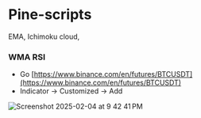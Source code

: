 # Pine-scripts

EMA, Ichimoku cloud,

### WMA RSI

- Go [https://www.binance.com/en/futures/BTCUSDT](https://www.binance.com/en/futures/BTCUSDT)
- Indicator -> Customized -> Add

![Screenshot 2025-02-04 at 9 42 41 PM](https://github.com/user-attachments/assets/7f52e249-b52a-45f6-9a56-01c6fd971445)
